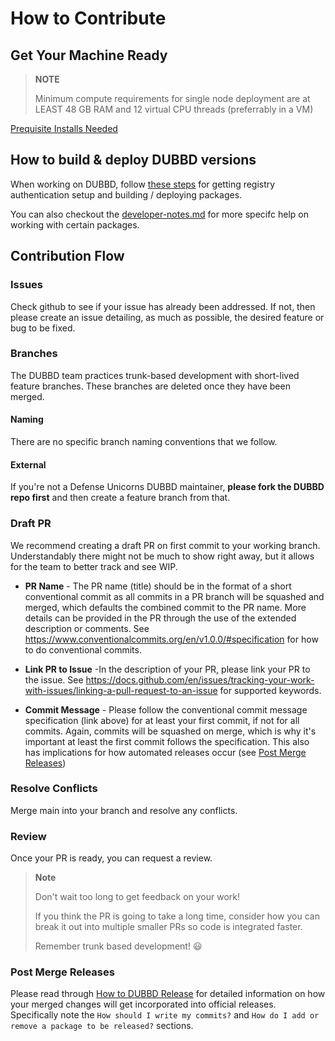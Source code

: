 # How to Contribute

## Get Your Machine Ready

> **NOTE**
>
> Minimum compute requirements for single node deployment are at LEAST 48 GB RAM and 12 virtual CPU threads (preferrably in a VM)

[Prequisite Installs Needed](./docs//prereq-steps.md)

## How to build & deploy DUBBD versions

When working on DUBBD, follow [these steps](./docs/howto-packages.md) for getting registry authentication setup and building / deploying packages.

You can also checkout the [developer-notes.md](./docs//developer-notes.md) for more specifc help on working with certain packages.

## Contribution Flow

### Issues

Check github to see if your issue has already been addressed. If not, then please create an issue detailing, as much as possible, the desired feature or bug to be fixed.

### Branches

The DUBBD team practices trunk-based development with short-lived feature branches. These branches are deleted once they have been merged.

#### Naming

There are no specific branch naming conventions that we follow.

#### External

If you're not a Defense Unicorns DUBBD maintainer, **please fork the DUBBD repo first** and then create a feature branch from that.

### Draft PR

We recommend creating a draft PR on first commit to your working branch. Understandably there might not be much to show right away, but it allows for the team to better track and see WIP.

- **PR Name** - The PR name (title) should be in the format of a short conventional commit as all commits in a PR branch will be squashed and merged, which defaults the combined commit to the PR name. More details can be provided in the PR through the use of the extended description or comments. See https://www.conventionalcommits.org/en/v1.0.0/#specification for how to do conventional commits.

- **Link PR to Issue** -In the description of your PR, please link your PR to the issue. See https://docs.github.com/en/issues/tracking-your-work-with-issues/linking-a-pull-request-to-an-issue for supported keywords.

- **Commit Message** - Please follow the conventional commit message specification (link above) for at least your first commit, if not for all commits. Again, commits will be squashed on merge, which is why it's important at least the first commit follows the specification. This also has implications for how automated releases occur (see [Post Merge Releases](#post-merge-releases))

### Resolve Conflicts

Merge main into your branch and resolve any conflicts.

### Review

Once your PR is ready, you can request a review.

> **Note**
>
> Don't wait too long to get feedback on your work!
>
> If you think the PR is going to take a long time, consider
> how you can break it out into multiple smaller PRs so code is integrated faster.
>
> Remember trunk based development! :smiley:

### Post Merge Releases

Please read through [How to DUBBD Release](./docs/howto-dubbd-release.md) for detailed information on how your merged changes will get incorporated into official releases. Specifically note the `How should I write my commits?` and `How do I add or remove a package to be released?` sections.
